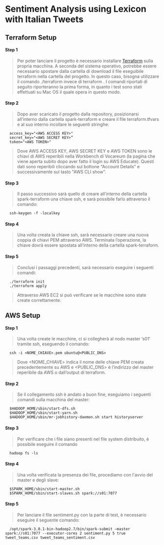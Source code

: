 # Sentiment Analysis using Lexicon with Italian Tweets

## Terraform Setup

#### Step 1
> Per poter lanciare il progetto è necessario installare [Terraform](https://www.terraform.io/downloads.html) sulla propria macchina. A seconda del sistema operativo, potrebbe essere necessario spostare dalla cartella di download il file eseguibile terraform nella cartella del progetto. In questo caso, bisogna utilizzare il comando ./terraform <comando> invece di terraform <comando>. I comandi riportati di seguito riporteranno la prima forma, in quanto i test sono stati effettuati su Mac OS il quale opera in questo modo. 
  
#### Step 2  
> Dopo aver scaricato il progetto dalla repository, posizionarsi all’interno dalla cartella spark-terraform e creare il file terraform.tfvars e al suo interno incollare le seguenti stringhe:
```
  access_key="<AWS ACCESS KEY>"
  secret_key="<AWS SECRET KEY>”
  token="<AWS TOKEN>"
```
> Dove AWS ACCESS KEY, AWS SECRET KEY e AWS TOKEN sono le chiavi di AWS reperibili nella Workbench di Vocareum (la pagina che viene aperta subito dopo aver fatto il login su AWS Educate). Questi dati sono reperibili cliccando sul bottone "Account Details" e successivamente sul tasto "AWS CLI show".

#### Step 3
> Il passo successivo sarà quello di creare all’interno della cartella spark-terraform una chiave ssh, e sarà possibile farlo attraverso il comando:
```
  ssh-keygen -f -localkey
```
#### Step 4
> Una volta creata la chiave ssh, sarà necessario creare una nuova coppia di chiavi PEM attraverso AWS. Terminata l’operazione, la chiave dovrà essere spostata all’interno della cartella spark-terraform.

#### Step 5
> Conclusi i passaggi precedenti, sarà necessario eseguire i seguenti comandi:
```
  ./terraform init
  ./terraform apply
```
> Attraverso AWS EC2 si può verificare se le macchine sono state create correttamente.

## AWS Setup

#### Step 1
> Una volta create le macchine, ci si collegherà al nodo master ‘s01’ tramite ssh, eseguendo il comando:
```
  ssh -i <NOME_CHIAVE>.pem ubuntu@<PUBLIC_DNS>
```
> Dove <NOME_CHIAVE> indica il nome delle chiave PEM creata precedentemente su AWS e <PUBLIC_DNS> è l’indirizzo del master reperibile da AWS o dall’output di terraform. 

#### Step 2
> Se il collegamento ssh è andato a buon fine, eseguiamo i seguenti comandi sulla macchina del master:
```
  $HADOOP_HOME/sbin/start-dfs.sh
  $HADOOP_HOME/sbin/start-yarn.sh
  $HADOOP_HOME/sbin/mr-jobhistory-daemon.sh start historyserver
```
#### Step 3  
> Per verificare che i file siano presenti nel file system distribuito, è possibile eseguire il comando
```
  hadoop fs -ls
```
#### Step 4  
> Una volta verificata la presenza dei file, procediamo con l'avvio del master e degli slave: 
```
  $SPARK_HOME/sbin/start-master.sh
  $SPARK_HOME/sbin/start-slaves.sh spark://s01:7077
```
#### Step 5
> Per lanciare il file sentiment.py con la parte di test, è necessario eseguire il seguente comando:
```
  /opt/spark-3.0.1-bin-hadoop2.7/bin/spark-submit –master spark://s01:7077 --executor-cores 2 sentiment.py 5 true tweet_teams.csv tweet_teams_sentiment.csv 
```
